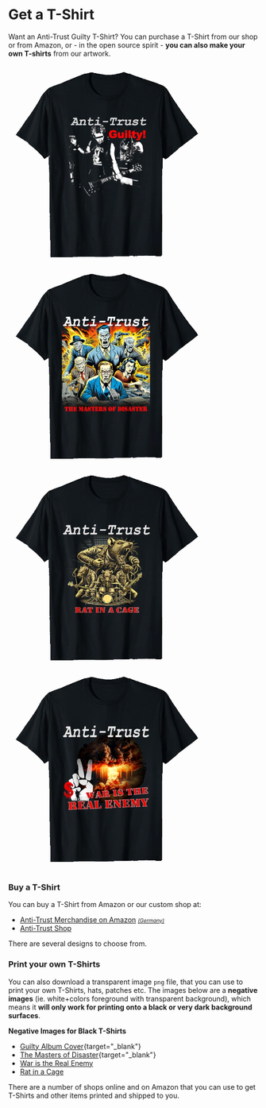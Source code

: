 # Get a T-Shirt

Want an Anti-Trust Guilty T-Shirt? You can purchase a T-Shirt from our shop or from Amazon, or - in the open source spirit - **you can also make your own T-shirts** from our artwork.

<style>
 #TShirtContainer {
    display: flex;
    flex-direction: row;
    
    flex-wrap: wrap;
 }
 #TShirtContainer div { text-align: center; margin: 1em; margin-right: .5em; }
 #TShirtContainer img { max-height: 375px; height: 375px; min-height: 375px;  }
 #TShirtContainer small { font-size: 0.7em; display: block; }
</style>

<div id="TShirtContainer">
  <div>
    <a href="https://amzn.to/4dz04ke">
        <img src="TShirt-Demo-Guilty.png" />
    </a>
  </div>
  <div>
    <a href="https://amzn.to/3UXn2sT">
        <img src="Tshirt-Demo-Masters-of-Disaster.png" />
    </a>
  </div>
 <div>
    <a href="https://amzn.to/3V1KqGP">
        <img src="T-Shirt-Demo-Rat-in-a-Cage.png" />
    </a>
  </div>
   <div>
    <a href="https://amzn.to/4az1jNG">
        <img src="T-Shirt-Demo-War-is-the-real-Enemy.png" />
    </a>
  </div>
 
  <!--<div>-->
  <!--  <a href="https://amzn.to/4dz04ke">-->
  <!--      <img src="T-Shirt-War-is-The-Real-Enemy.png" />-->
  <!--  </a>-->
  <!--  <small>War is the real enemy</small>-->
  <!--</div>-->
</div>


### Buy a T-Shirt
You can buy a T-Shirt from Amazon or our custom shop at:

* [Anti-Trust Merchandise on Amazon](https://amzn.to/4bzXgl4) <a href="https://www.amazon.de/s?rh=n%3A77028031%2Cp_4%3AAnti-Trust+Productions&language=en&ref=bl_sl_s_ap_web_77028031" style="font-style: italic; font-size: 0.75em; font-weight: normal">(Germany)</a>
* [Anti-Trust Shop](https://anti-trust-merchandise.printify.me/products)

There are several designs to choose from.

### Print your own T-Shirts
You can also download a transparent image `png` file, that you can use to print your own T-Shirts, hats, patches etc. The images below are a **negative images** (ie. white+colors foreground with transparent background), which means it **will only work for printing onto a black or very dark background surfaces**.

**Negative Images for Black T-Shirts**

* [Guilty Album Cover](T-Shirt-Art-Negative.png){target="_blank"}
* [The Masters of Disaster](T-Shirt-Masters-Of-Disaster-Negative.png){target="_blank"}
* [War is the Real Enemy](T-Shirt-War-Is-The-Real-Enemy.png)
* [Rat in a Cage](T-Shirt-RatInACage.png)

There are a number of shops online and on Amazon that you can use to get T-Shirts and other items printed and shipped to you.
